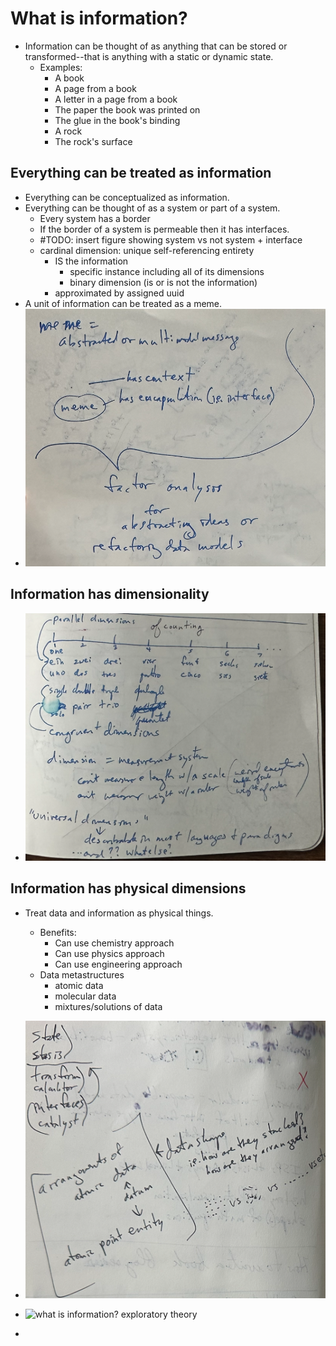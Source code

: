 # What is information?

- Information can be thought of as anything that can be stored or transformed--that is anything with a static or dynamic state.
  - Examples:
    - A book
    - A page from a book
    - A letter in a page from a book
    - The paper the book was printed on
    - The glue in the book's binding
    - A rock
    - The rock's surface

## Everything can be treated as information
- Everything can be conceptualized as information.
- Everything can be thought of as a system or part of a system.
  - Every system has a border
  - If the border of a system is permeable then it has interfaces.
  - #TODO: insert figure showing system vs not system + interface
  - cardinal dimension: unique self-referencing entirety
    - IS the information
      - specific instance including all of its dimensions
      - binary dimension (is or is not the information)
    - approximated by assigned uuid
- A unit of information can be treated as a meme.
- ![meme illustration](./figures/meme_description-20241216a.png)

## Information has dimensionality
- ![dimensions of counting](./figures/dimensions_of_counting-20241216a.png)


## Information has physical dimensions

- Treat data and information as physical things.
  - Benefits:
    - Can use chemistry approach
    - Can use physics approach
    - Can use engineering approach
  - Data metastructures
    - atomic data
    - molecular data
    - mixtures/solutions of data

- ![atomic data shape and structure](./figures/atomic_data_shape_structure-20241216a.png)
- ![what is information? exploratory theory](./figures/what_is_information_exploratory_theory-20241216a.png)
-

